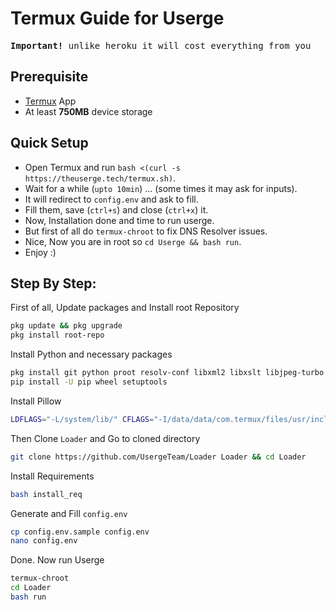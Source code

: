 # Termux Guide for Userge

<pre><b>Important!</b> unlike heroku it will cost everything from you</pre>

## Prerequisite

* [Termux](https://wiki.termux.com/wiki/Main_Page#Installation) App
* At least **750MB** device storage

## Quick Setup

* Open Termux and run `bash <(curl -s https://theuserge.tech/termux.sh)`.
* Wait for a while (`upto 10min`) ... (some times it may ask for inputs).
* It will redirect to `config.env` and ask to fill.
* Fill them, save (`ctrl+s`) and close (`ctrl+x`) it.
* Now, Installation done and time to run userge.
* But first of all do `termux-chroot` to fix DNS Resolver issues.
* Nice, Now you are in root so `cd Userge && bash run`.
* Enjoy :)

## Step By Step:

First of all, Update packages and Install root Repository

```bash
pkg update && pkg upgrade
pkg install root-repo
```

Install Python and necessary packages

```bash
pkg install git python proot resolv-conf libxml2 libxslt libjpeg-turbo
pip install -U pip wheel setuptools
```

Install Pillow

```bash
LDFLAGS="-L/system/lib/" CFLAGS="-I/data/data/com.termux/files/usr/include/" pip install Pillow
```

Then Clone `Loader` and Go to cloned directory

```bash
git clone https://github.com/UsergeTeam/Loader Loader && cd Loader
```

Install Requirements

```bash
bash install_req
```

Generate and Fill `config.env`

```bash
cp config.env.sample config.env
nano config.env
```

Done. Now run Userge

```bash
termux-chroot
cd Loader
bash run
```
